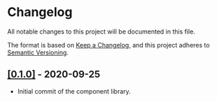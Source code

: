 # Changelog

All notable changes to this project will be documented in this file.

The format is based on [Keep a Changelog](https://keepachangelog.com/en/1.0.0/), and this project adheres to [Semantic Versioning](https://semver.org/spec/v2.0.0.html).

## [[0.1.0]](https://github.com/jorenrui/cionru/releases/tag/v0.1.0) - 2020-09-25
- Initial commit of the component library.
